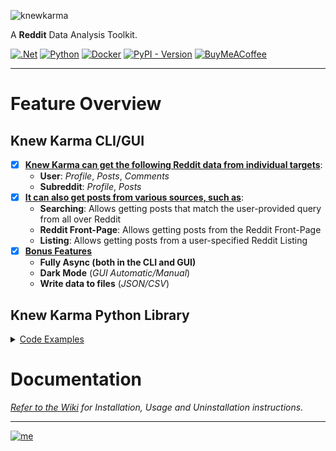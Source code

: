 ![knewkarma](https://github.com/bellingcat/knewkarma/assets/74001397/45735bd1-74ed-4d1a-9f4d-bbfa8b24e6db)

A **Reddit** Data Analysis Toolkit.

[![.Net](https://img.shields.io/badge/Visual%20Basic%20.NET-5C2D91?style=flat&logo=.net&logoColor=white)](https://github.com/search?q=repo%3Abellingcat%2Fknewkarma++language%3A%22Visual+Basic+.NET%22&type=code) [![Python](https://img.shields.io/badge/Python-3670A0?style=flat&logo=python&logoColor=ffdd54)](https://github.com/search?q=repo%3Abellingcat%2Fknewkarma++language%3APython&type=code) [![Docker](https://img.shields.io/badge/Dockefile-%230db7ed.svg?style=flat&logo=docker&logoColor=white)](https://github.com/search?q=repo%3Abellingcat%2Fknewkarma++language%3ADockerfile&type=code) [![PyPI - Version](https://img.shields.io/pypi/v/knewkarma?style=flat&logo=pypi&logoColor=ffdd54&label=PyPI&labelColor=3670A0&color=3670A0)](https://pypi.org/project/knewkarma)  [![BuyMeACoffee](https://img.shields.io/badge/Buy%20Me%20a%20Coffee-ffdd00?style=flat&logo=buy-me-a-coffee&logoColor=black)](https://buymeacoffee.com/_rly0nheart)
***

# Feature Overview

## Knew Karma CLI/GUI

- [x] **<ins>Knew Karma can get the following Reddit data from individual targets</ins>**:
    * **User**: *Profile*, *Posts*, *Comments*
    * **Subreddit**: *Profile*, *Posts*
- [x] **<ins>It can also get posts from various sources, such as</ins>**:
    * **Searching**: Allows getting posts that match the user-provided query from all over Reddit
    * **Reddit Front-Page**: Allows getting posts from the Reddit Front-Page
    * **Listing**: Allows getting posts from a user-specified Reddit Listing
- [x] **<ins>Bonus Features</ins>**
    * **Fully Async (both in the CLI and GUI)**
    * **Dark Mode** (*GUI Automatic/Manual*)
    * **Write data to files** (*JSON/CSV*)

## Knew Karma Python Library

<details>
    <summary style="text-decoration: underline;">Code Examples</summary>

### Get User Data

```python
import asyncio
import aiohttp
from knewkarma import RedditUser


# Define an asynchronous function to fetch User
async def async_user(username: str, data_timeframe: str, data_limit: int, data_sort: str):
    # Initialize a RedditUser object with the specified username, data timeframe, limit, and sorting criteria
    user = RedditUser(username=username, data_timeframe=data_timeframe, data_limit=data_limit, data_sort=data_sort)

    # Establish an asynchronous HTTP session
    async with aiohttp.ClientSession() as session:
        # Fetch user's profile
        profile = await user.profile(session=session)

        # Fetch user's posts
        posts = await user.posts(session=session)

        # Fetch user's comments
        comments = await user.comments(session=session)

        print(profile)
        print(posts)
        print(comments)


# Run the asynchronous function with a specified username, data limit, and sorting parameter
# timeframes: ["all", "hour", "day", "month", "year"]
# sorting: ["all", "controversial", "new", "top", "best", "hot", "rising"]
asyncio.run(async_user(username="automoderator", data_timeframe="year", data_limit=100, data_sort="all"))
```

### Get Subreddit Data

````python
import asyncio
import aiohttp
from knewkarma import RedditSub


async def async_subreddit(subreddit_name: str, data_timeframe: str, data_limit: int, data_sort: str):
    # Initialize a RedditSub object with the specified subreddit, data timeframe, limit, and sorting criteria
    subreddit = RedditSub(
        subreddit=subreddit_name, data_timeframe=data_timeframe, data_limit=data_limit, data_sort=data_sort
    )

    # Create an asynchronous HTTP session
    async with aiohttp.ClientSession() as session:
        # Fetch subreddit's profile
        profile = await subreddit.profile(session=session)

        # Fetch subreddit's posts
        posts = await subreddit.posts(session=session)

        print(profile)
        print(posts)


# Run the asynchronous function with specified subreddit name, data limit, and sorting criteria
# timeframes: ["all", "hour", "day", "month", "year"]
# sorting: ["all", "controversial", "new", "top", "best", "hot", "rising"]
asyncio.run(
    async_subreddit(subreddit_name="MachineLearning", data_timeframe="year", data_limit=100, data_sort="top")
)
````

### Get Posts

```python
import asyncio
import aiohttp
from knewkarma import RedditPosts


async def async_posts(timeframe: str, limit: int, sort: str):
    # Initialize RedditPosts with the specified timeframe, limit and sorting criteria
    posts = RedditPosts(timeframe=timeframe, limit=limit, sort=sort)

    # Create an asynchronous HTTP session
    async with aiohttp.ClientSession() as session:
        # Fetch front page posts
        front_page_posts = await posts.front_page(session=session)
        # Fetch posts from a specified listing ('best')
        listing_posts = await posts.listing(listings_name="best", session=session)
        # Fetch posts that match the specified search query 'covid-19'
        search_results = await posts.search(query="covid-19", session=session)

        print(front_page_posts)
        print(listing_posts)
        print(search_results)


# Run the asynchronous function with a specified limit and sorting parameter
# timeframes: ["all", "hour", "day", "month", "year"]
# sorting: ["all", "controversial", "new", "top", "best", "hot", "rising"]
asyncio.run(async_posts(timeframe="year", limit=100, sort="all"))
```

</details>

# Documentation

*[Refer to the Wiki](https://github.com/bellingcat/knewkarma/wiki) for Installation, Usage and Uninstallation
instructions.*
***
[![me](https://github.com/bellingcat/knewkarma/assets/74001397/efd19c7e-9840-4969-b33c-04087e73e4da)](https://about.me/rly0nheart)

